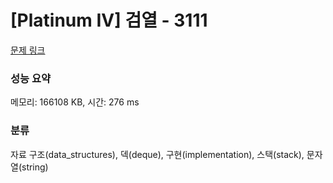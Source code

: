 # [Platinum IV] 검열 - 3111 

[문제 링크](https://www.acmicpc.net/problem/3111) 

### 성능 요약

메모리: 166108 KB, 시간: 276 ms

### 분류

자료 구조(data_structures), 덱(deque), 구현(implementation), 스택(stack), 문자열(string)


